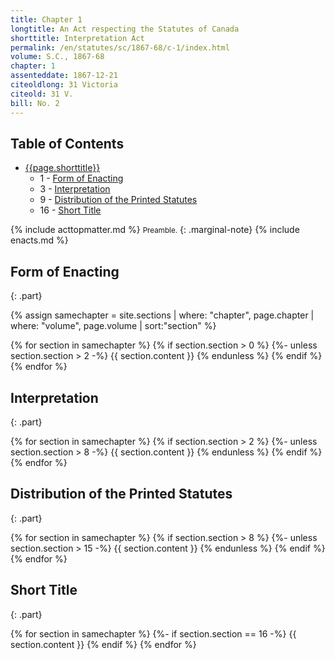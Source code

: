 ```yaml
---
title: Chapter 1
longtitle: An Act respecting the Statutes of Canada
shorttitle: Interpretation Act
permalink: /en/statutes/sc/1867-68/c-1/index.html
volume: S.C., 1867-68
chapter: 1
assenteddate: 1867-12-21
citeoldlong: 31 Victoria
citeold: 31 V.
bill: No. 2
---
```

<h2>Table of Contents</h2>
<nav>
  <ul class="toc-indent">
    <li>
      <a href="#top">{{page.shorttitle}}</a>
      <ul class="toc-indent">
        <li>
          <span class="section-range">1 -</span>
          <a href="#form-of-enacting">
            <span class="h-title-text1">
              Form of Enacting
            </span>
          </a>
        </li>
        <li>
          <span class="section-range">3 -</span>
          <a href="#interpretation">
            <span class="h-title-text1">
              Interpretation
            </span>
          </a>
        </li>
        <li>
          <span class="section-range">9 -</span>
          <a href="#distribution-of-the-printed-statutes">
            <span class="h-title-text1">
              Distribution of the Printed Statutes
            </span>
          </a>
        </li>
        <li>
          <span class="section-range">16 -</span>
          <a href="#short-title">
            <span class="h-title-text1">
              Short Title
            </span>
          </a>
        </li>
      </ul>
    </li>
  </ul>
</nav>
{% include acttopmatter.md %}
<small>Preamble.</small>
{: .marginal-note}
{% include enacts.md %}

## Form of Enacting ##
{: .part}

{% assign samechapter = site.sections | where: "chapter", page.chapter | where: "volume", page.volume | sort:"section" %}

{% for section in samechapter %}
  {% if section.section > 0 %}
    {%- unless section.section > 2 -%}
    {{ section.content }}
    {% endunless %}
  {% endif %}
{% endfor %}

## Interpretation ##
{: .part}

{% for section in samechapter %}
  {% if section.section > 2 %}
    {%- unless section.section > 8 -%}
      {{ section.content }}
    {% endunless %}
  {% endif %}
{% endfor %}

## Distribution of the Printed Statutes ##
{: .part}

{% for section in samechapter %}
  {% if section.section > 8 %}
    {%- unless section.section > 15 -%}
      {{ section.content }}
    {% endunless %}
  {% endif %}
{% endfor %}

## Short Title ##
{: .part}

{% for section in samechapter %}
  {%- if section.section == 16 -%}
    {{ section.content }}
  {% endif %}
{% endfor %}
